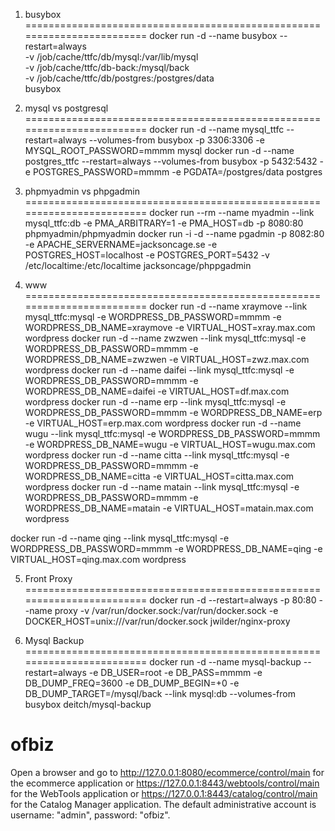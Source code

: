 1. busybox
========================================================================
docker run -d --name busybox   --restart=always  \
  -v /job/cache/ttfc/db/mysql:/var/lib/mysql \
  -v /job/cache/ttfc/db-back:/mysql/back \
  -v /job/cache/ttfc/db/postgres:/postgres/data \
  busybox
  
2. mysql vs postgresql
========================================================================
docker run -d --name mysql_ttfc     --restart=always  --volumes-from busybox -p 3306:3306   -e MYSQL_ROOT_PASSWORD=mmmm    mysql
docker run -d --name postgres_ttfc  --restart=always  --volumes-from busybox -p 5432:5432   -e POSTGRES_PASSWORD=mmmm -e PGDATA=/postgres/data   postgres

3. phpmyadmin vs phpgadmin
========================================================================
docker run --rm --name myadmin  --link mysql_ttfc:db   -e PMA_ARBITRARY=1 -e PMA_HOST=db  -p 8080:80 phpmyadmin/phpmyadmin
docker run -i -d --name pgadmin -p 8082:80   -e APACHE_SERVERNAME=jacksoncage.se       -e POSTGRES_HOST=localhost -e POSTGRES_PORT=5432 -v /etc/localtime:/etc/localtime jacksoncage/phppgadmin

4. www
========================================================================
docker run -d --name xraymove  --link mysql_ttfc:mysql   -e  WORDPRESS_DB_PASSWORD=mmmm  -e WORDPRESS_DB_NAME=xraymove  -e VIRTUAL_HOST=xray.max.com    wordpress
docker run -d --name zwzwen    --link mysql_ttfc:mysql     -e  WORDPRESS_DB_PASSWORD=mmmm  -e WORDPRESS_DB_NAME=zwzwen    -e VIRTUAL_HOST=zwz.max.com     wordpress
docker run -d --name daifei    --link mysql_ttfc:mysql     -e  WORDPRESS_DB_PASSWORD=mmmm  -e WORDPRESS_DB_NAME=daifei    -e VIRTUAL_HOST=df.max.com      wordpress
docker run -d --name erp       --link mysql_ttfc:mysql     -e  WORDPRESS_DB_PASSWORD=mmmm  -e WORDPRESS_DB_NAME=erp       -e VIRTUAL_HOST=erp.max.com     wordpress
docker run -d --name wugu      --link mysql_ttfc:mysql     -e  WORDPRESS_DB_PASSWORD=mmmm  -e WORDPRESS_DB_NAME=wugu      -e VIRTUAL_HOST=wugu.max.com    wordpress
docker run -d --name citta     --link mysql_ttfc:mysql     -e  WORDPRESS_DB_PASSWORD=mmmm  -e WORDPRESS_DB_NAME=citta     -e VIRTUAL_HOST=citta.max.com   wordpress
docker run -d --name matain    --link mysql_ttfc:mysql     -e  WORDPRESS_DB_PASSWORD=mmmm  -e WORDPRESS_DB_NAME=matain    -e VIRTUAL_HOST=matain.max.com  wordpress

docker run -d --name qing      --link mysql_ttfc:mysql  -e  WORDPRESS_DB_PASSWORD=mmmm  -e WORDPRESS_DB_NAME=qing    -e VIRTUAL_HOST=qing.max.com  wordpress

5. Front Proxy
========================================================================
docker run -d  --restart=always -p 80:80 --name proxy -v /var/run/docker.sock:/var/run/docker.sock -e DOCKER_HOST=unix:///var/run/docker.sock jwilder/nginx-proxy

6. Mysql Backup
========================================================================
docker run -d  --name mysql-backup --restart=always -e DB_USER=root -e DB_PASS=mmmm -e DB_DUMP_FREQ=3600 -e DB_DUMP_BEGIN=+0 -e DB_DUMP_TARGET=/mysql/back --link mysql:db --volumes-from busybox deitch/mysql-backup

ofbiz
======================
Open a browser and go to 
http://127.0.0.1:8080/ecommerce/control/main for the ecommerce application or 
https://127.0.0.1:8443/webtools/control/main for the WebTools application or
https://127.0.0.1:8443/catalog/control/main for the Catalog Manager application.
The default administrative account is username: "admin", password: "ofbiz".
